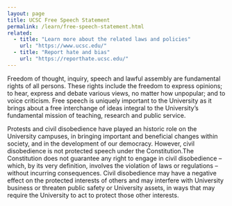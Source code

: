```yaml
---
layout: page
title: UCSC Free Speech Statement
permalink: /learn/free-speech-statement.html
related:
  - title: "Learn more about the related laws and policies"
    url: "https://www.ucsc.edu/"
  - title: "Report hate and bias"
    url: "https://reporthate.ucsc.edu/"
---
```


Freedom of thought, inquiry, speech and lawful assembly are fundamental rights of all persons. These rights include the freedom to express opinions; to hear, express and debate various views, no matter how unpopular; and to voice criticism. Free speech is uniquely important to the University as it brings about a free interchange of ideas integral to the University’s fundamental mission of teaching, research and public service.

Protests and civil disobedience have played an historic role on the University campuses, in bringing important and beneficial changes within society, and in the development of our democracy. However, civil disobedience is not protected speech under the Constitution.The Constitution does not guarantee any right to engage in civil disobedience – which, by its very definition, involves the violation of laws or regulations – without incurring consequences. Civil disobedience may have a negative effect on the protected interests of others and may interfere with University business or threaten public safety or University assets, in ways that may require the University to act to protect those other interests.

